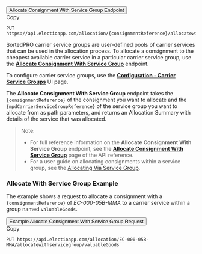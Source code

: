 <div class="tab">
    <button class="staticTabButton">Allocate Consignment With Service Group Endpoint</button>
    <div class="copybutton" onclick="CopyToClipboard(this, 'allocationUSGEndpoint')"><span class='glyphicon glyphicon-copy'></span><span class='copy'>Copy</span></div>
</div>

<div id="allocationUSGEndpoint" class="staticTabContent" onclick="CopyToClipboard(this, 'allocationUSGEndpoint')">

```
PUT https://api.electioapp.com/allocation/{consignmentReference}/allocatewithservicegroup/{mpdCarrierServiceGroupReference}
```
</div>

SortedPRO carrier service groups are user-defined pools of carrier services that can be used in the allocation process. To allocate a consignment to the cheapest available carrier service in a particular carrier service group, use the **[Allocate Consignment With Service Group](https://docs.electioapp.com/#/api/AllocateConsignmentWithServiceGroup)** endpoint.  

To configure carrier service groups, use the <strong><a href="https://www.electioapp.com/Configuration/CarrierServiceGroups">Configuration - Carrier Service Groups</a></strong> UI page. 

The **Allocate Consignment With Service Group** endpoint takes the `{consignmentReference}` of the consignment you want to allocate and the `{mpdCarrierServiceGroupReference}` of the service group you want to allocate from as path parameters, and returns an Allocation Summary with details of the service that was allocated. 

> <span class="note-header">Note:</span>
> * For full reference information on the <strong>Allocate Consignment With Service Group</strong> endpoint, see the <strong><a href="https://docs.electioapp.com/#/api/AllocateConsignmentWithServiceGroup">Allocate Consignment With Service Group</a></strong> page of the API reference.
> * For a user guide on allocating consignments within a service group, see the [Allocating Via Service Group](/pro/api/help/allocating_via_service_group.html). 

### Allocate With Service Group Example

The example shows a request to allocate a consignment with a `{consignmentReference}` of _EC-000-05B-MMA_ to a carrier service within a group named `valuableGoods`.

<div class="tab">
    <button class="staticTabButton">Example Allocate Consignment With Service Group Request</button>
    <div class="copybutton" onclick="CopyToClipboard(this, 'allocationUSGRequest')"><span class='glyphicon glyphicon-copy'></span><span class='copy'>Copy</span></div>
</div>

<div id="allocationUSGRequest" class="staticTabContent" onclick="CopyToClipboard(this, 'allocationUSGRequest')">

```
PUT https://api.electioapp.com/allocation/EC-000-05B-MMA/allocatewithservicegroup/valuableGoods
```

</div>
